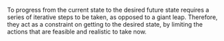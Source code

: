 To progress from the current state to the desired future state requires a series of iterative steps to be taken, as opposed to a giant leap. Therefore, they act as a constraint on getting to the desired state, by limiting the actions that are feasible and realistic to take now.